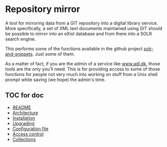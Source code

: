 
# Repository mirror

A tool for mirroring data from a GIT repository into a digital library
service. More specifically, a set of XML text documents maintained
using GIT should be possible to mirror into an eXist database and from
there into a SOLR search engine.

This performs some of the functions available in the github project
[solr-and-snippets](https://github.com/Det-Kongelige-Bibliotek/solr-and-snippets). Just
some of them.

As a matter of fact, if you are the admin of a service like
www.adl.dk, those tools are the only you'll need. This is for
providing access to some of those functions for people not very much
into working on stuff from a Unix shell prompt while saving (we hope)
the admin's time.

## TOC for doc

* [README](README.md)
* [Architecture](ARCHITECTURE.md)
* [Installation](INSTALL.md)
* [Upgrading](UPGRADE.md)
* [Configuration file](CONFIG.md)
* [Access control](./htaccess/README.md)
* [Collections](./collections/README.md)


